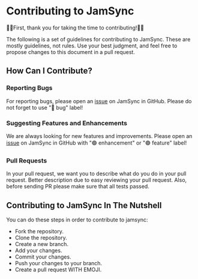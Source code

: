 # Contributing to JamSync

🫶🎁First, thank you for taking the time to contributing!🎁🫶

The following is a set of guidelines for contributing to JamSync.
These are mostly guidelines, not rules. Use your best judgment, and feel free to propose changes to this document in a pull request.

## How Can I Contribute?
### Reporting Bugs
For reporting bugs, please open an [issue](https://github.com/n25a/jamsync/issues) on JamSync in GitHub.
Please do not forget to use "🔴 bug" label!

### Suggesting Features and Enhancements
We are always looking for new features and improvements. 
Please open an [issue](https://github.com/n25a/jamsync/issues) on JamSync in GitHub 
with "🟢 enhancement" or "🟣 feature" label!

### Pull Requests
In your pull request, we want you to describe what do you do in your pull request.
Better description due to easy reviewing your pull request.
Also, before sending PR please make sure that all tests passed.

## Contributing to JamSync In The Nutshell
You can do these steps in order to contribute to jamsync:
* Fork the repository.
* Clone the repository.
* Create a new branch.
* Add your changes.
* Commit your changes.
* Push your changes to your branch.
* Create a pull request WITH EMOJI.

